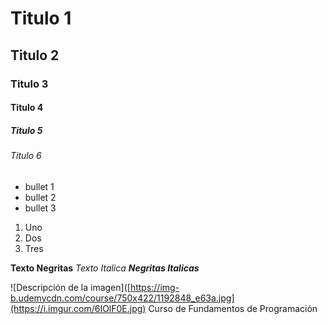 # Titulo 1 
## Titulo 2 
### Titulo 3 
#### Titulo 4 
##### Titulo 5
###### Titulo 6 

* bullet 1
* bullet 2
* bullet 3

1. Uno
2. Dos
3. Tres

**Texto Negritas**
_Texto Italica_ 
***Negritas Italicas***

![Descripción de la imagen]([https://img-b.udemycdn.com/course/750x422/1192848_e63a.jpg](https://i.imgur.com/6IOlF0E.jpg)
Curso de Fundamentos de Programación
